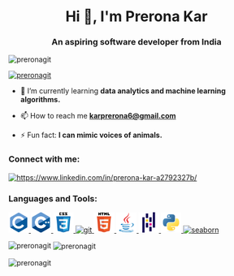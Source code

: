 <h1 align="center">Hi 👋, I'm Prerona Kar</h1>
<h3 align="center">An aspiring software developer from India</h3>

<p align="left"> <img src="https://komarev.com/ghpvc/?username=preronagit&label=Profile%20views&color=0e75b6&style=flat" alt="preronagit" /> </p>

<p align="left"> <a href="https://github.com/ryo-ma/github-profile-trophy"><img src="https://github-profile-trophy.vercel.app/?username=preronagit" alt="preronagit" /></a> </p>

- 🌱 I’m currently learning **data analytics and machine learning algorithms.**

- 📫 How to reach me **karprerona6@gmail.com**

- ⚡ Fun fact: **I can mimic voices of animals.**

<h3 align="left">Connect with me:</h3>
<p align="left">
<!-- <a href="https://codepen.io/https://codepen.io/prerona-kar" target="blank"><img align="center" src="https://raw.githubusercontent.com/rahuldkjain/github-profile-readme-generator/master/src/images/icons/Social/codepen.svg" alt="https://codepen.io/prerona-kar" height="30" width="40" /></a> -->
<a href="https://linkedin.com/in/https://www.linkedin.com/in/prerona-kar-a2792327b/" target="blank"><img align="center" src="https://raw.githubusercontent.com/rahuldkjain/github-profile-readme-generator/master/src/images/icons/Social/linked-in-alt.svg" alt="https://www.linkedin.com/in/prerona-kar-a2792327b/" height="30" width="40" /></a>
<!-- <a href="https://www.codechef.com/users/https://www.codechef.com/users/presan_05" target="blank"><img align="center" src="https://cdn.jsdelivr.net/npm/simple-icons@3.1.0/icons/codechef.svg" alt="https://www.codechef.com/users/presan_05" height="30" width="40" /></a>
<a href="https://codeforces.com/profile/https://codeforces.com/profile/prerona_05" target="blank"><img align="center" src="https://raw.githubusercontent.com/rahuldkjain/github-profile-readme-generator/master/src/images/icons/Social/codeforces.svg" alt="https://codeforces.com/profile/prerona_05" height="30" width="40" /></a>
<a href="https://www.leetcode.com/https://leetcode.com/u/presan_05/" target="blank"><img align="center" src="https://raw.githubusercontent.com/rahuldkjain/github-profile-readme-generator/master/src/images/icons/Social/leet-code.svg" alt="https://leetcode.com/u/presan_05/" height="30" width="40" /></a>
<a href="https://auth.geeksforgeeks.org/user/https://www.geeksforgeeks.org/user/karprej22w/" target="blank"><img align="center" src="https://raw.githubusercontent.com/rahuldkjain/github-profile-readme-generator/master/src/images/icons/Social/geeks-for-geeks.svg" alt="https://www.geeksforgeeks.org/user/karprej22w/" height="30" width="40" /></a>
<a href="https://discord.gg/1151195545369583737" target="blank"><img align="center" src="https://raw.githubusercontent.com/rahuldkjain/github-profile-readme-generator/master/src/images/icons/Social/discord.svg" alt="1151195545369583737" height="30" width="40" /></a> -->
</p>

<h3 align="left">Languages and Tools:</h3>
<p align="left"> <a href="https://www.cprogramming.com/" target="_blank" rel="noreferrer"> <img src="https://raw.githubusercontent.com/devicons/devicon/master/icons/c/c-original.svg" alt="c" width="40" height="40"/> </a> <a href="https://www.w3schools.com/cpp/" target="_blank" rel="noreferrer"> <img src="https://raw.githubusercontent.com/devicons/devicon/master/icons/cplusplus/cplusplus-original.svg" alt="cplusplus" width="40" height="40"/> </a> <a href="https://www.w3schools.com/css/" target="_blank" rel="noreferrer"> <img src="https://raw.githubusercontent.com/devicons/devicon/master/icons/css3/css3-original-wordmark.svg" alt="css3" width="40" height="40"/> </a> <a href="https://git-scm.com/" target="_blank" rel="noreferrer"> <img src="https://www.vectorlogo.zone/logos/git-scm/git-scm-icon.svg" alt="git" width="40" height="40"/> </a> <a href="https://www.w3.org/html/" target="_blank" rel="noreferrer"> <img src="https://raw.githubusercontent.com/devicons/devicon/master/icons/html5/html5-original-wordmark.svg" alt="html5" width="40" height="40"/> </a> <a href="https://www.java.com" target="_blank" rel="noreferrer"> <img src="https://raw.githubusercontent.com/devicons/devicon/master/icons/java/java-original.svg" alt="java" width="40" height="40"/> </a> <a href="https://pandas.pydata.org/" target="_blank" rel="noreferrer"> <img src="https://raw.githubusercontent.com/devicons/devicon/2ae2a900d2f041da66e950e4d48052658d850630/icons/pandas/pandas-original.svg" alt="pandas" width="40" height="40"/> </a> <a href="https://www.python.org" target="_blank" rel="noreferrer"> <img src="https://raw.githubusercontent.com/devicons/devicon/master/icons/python/python-original.svg" alt="python" width="40" height="40"/> </a> <a href="https://seaborn.pydata.org/" target="_blank" rel="noreferrer"> <img src="https://seaborn.pydata.org/_images/logo-mark-lightbg.svg" alt="seaborn" width="40" height="40"/> </a> </p>

<p><img align="left" src="https://github-readme-stats.vercel.app/api/top-langs?username=preronagit&show_icons=true&locale=en&layout=compact" alt="preronagit" /></p>

<p>&nbsp;<img align="center" src="https://github-readme-stats.vercel.app/api?username=preronagit&show_icons=true&locale=en" alt="preronagit" /></p>

<p><img align="center" src="https://github-readme-streak-stats.herokuapp.com/?user=preronagit&" alt="preronagit" /></p>
